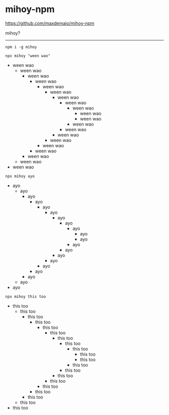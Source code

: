# mihoy-npm

https://github.com/maxdemaio/mihoy-npm

mihoy?

---
```
npm i -g mihoy
```

```
npx mihoy "ween wao"
```

- ween wao
  - ween wao
    - ween wao
      - ween wao
        - ween wao
          - ween wao
            - ween wao
              - ween wao
                - ween wao
                  - ween wao
                  - ween wao
                - ween wao
              - ween wao
            - ween wao
          - ween wao
        - ween wao
      - ween wao
    - ween wao
  - ween wao
- ween wao

```
npx mihoy ayo
```

- ayo
  - ayo
    - ayo
      - ayo
        - ayo
          - ayo
            - ayo
              - ayo
                - ayo
                  - ayo
                  - ayo
                - ayo
              - ayo
            - ayo
          - ayo
        - ayo
      - ayo
    - ayo
  - ayo
- ayo

```
npx mihoy this too
```

- this too
  - this too
    - this too
      - this too
        - this too
          - this too
            - this too
              - this too
                - this too
                  - this too
                  - this too
                - this too
              - this too
            - this too
          - this too
        - this too
      - this too
    - this too
  - this too
- this too
